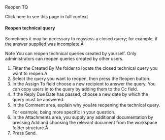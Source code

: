 Reopen TQ

Click here to see this page in full context

####  Reopen technical query

Sometimes it may be necessary to reassess a closed query; for example, if the
answer supplied was incomplete.Â

Note  You can reopen technical queries created by yourself. Only
administrators can reopen queries created by other users.

  1. Filter the Created By Me folder to locate the closed technical query you want to reopen.Â 
  2. Select the query you want to reopen, then press the Reopen button. 
  3. In the Assign To field choose a new recipient to answer the query. You can copy users in to the query by adding them to the Cc field. 
  4. If the Reply Due Date has passed, choose a new date by which the query must be answered. 
  5. In the Comment area, explain why youâre reopening the technical query. For example, being more specific in your question. 
  6. In the Attachments area, you supply any additional documentation by pressing Add and choosing the relevant document from the workspace folder structure.Â 
  7. Press Send. 

